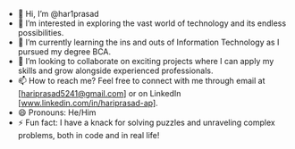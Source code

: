- 👋 Hi, I’m @har1prasad
- 👀 I’m interested in exploring the vast world of technology and its endless possibilities.
- 🌱 I’m currently learning the ins and outs of Information Technology as I pursued my degree BCA.
- 💞️ I’m looking to collaborate on exciting projects where I can apply my skills and grow alongside experienced professionals.
- 📫 How to reach me? Feel free to connect with me through email at [hariprasad5241@gmail.com] or on LinkedIn [www.linkedin.com/in/hariprasad-ap].
- 😄 Pronouns: He/Him
- ⚡ Fun fact: I have a knack for solving puzzles and unraveling complex problems, both in code and in real life!

<!---
har1prasad/har1prasad is a ✨ special ✨ repository because its `README.md` (this file) appears on your GitHub profile.
You can click the Preview link to take a look at your changes.
--->
